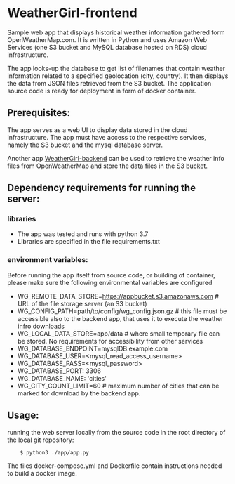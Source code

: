 # WeatherGirl-frontend

Sample web app that displays historical weather information gathered form OpenWeatherMap.com. It is written in Python and uses Amazon Web Services (one S3 bucket and MySQL database hosted on RDS) cloud infrastructure.

The app looks-up the database to get list of filenames that contain weather information related to a specified geolocation (city, country). It then displays the data from JSON files retrieved from the S3 bucket. The application source code is ready for deployment in form of docker container.

## Prerequisites:
The app serves as a web UI to display data stored in the cloud infrastructure. The app must have access to the respective services, namely the S3 bucket and the mysql database server.
 
Another app [WeatherGirl-backend](https://github.com/daveraees/WeatherGirl-backend)  can be used to retrieve the weather info files from OpenWeatherMap and store the data files in the S3 bucket.
 
 
## Dependency requirements for running the server:

### libraries
- The app was tested and runs with python 3.7
- Libraries are specified in the file requirements.txt

### environment variables:
Before running the app itself from source code, or building of container, please make sure the following environmental variables are configured

- WG_REMOTE_DATA_STORE=https://appbucket.s3.amazonaws.com  # URL of the file storage server (an S3 bucket)
- WG_CONFIG_PATH=path/to/config/wg_config.json.gz # this file must be accessible also to the backend app, that uses it to execute the weather infro downloads
- WG_LOCAL_DATA_STORE=app/data # where small temporary file can be stored. No requirements for accessibility from other services
- WG_DATABASE_ENDPOINT=mysqlDB.example.com
- WG_DATABASE_USER=<mysql_read_access_username>
- WG_DATABASE_PASS=<mysql_password>
- WG_DATABASE_PORT: 3306
- WG_DATABASE_NAME: 'cities'
- WG_CITY_COUNT_LIMIT=60 # maximum number of cities that can be marked for download by the backend app.

## Usage:

running the web server locally from the source code in the root directory of the local git repository:

        $ python3 ./app/app.py

The files docker-compose.yml and Dockerfile contain instructions needed to build a docker image.

